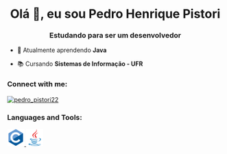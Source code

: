 <h1 align="center">Olá 👋, eu sou Pedro Henrique Pistori</h1>
<h3 align="center">Estudando para ser um desenvolvedor</h3>

- 🌱 Atualmente aprendendo **Java**

- 📚 Cursando **Sistemas de Informação - UFR**

<h3 align="left">Connect with me:</h3>
<p align="left">
<a href="https://instagram.com/pedro_pistori22" target="blank"><img align="center" src="https://raw.githubusercontent.com/rahuldkjain/github-profile-readme-generator/master/src/images/icons/Social/instagram.svg" alt="pedro_pistori22" height="30" width="40" /></a>
</p>

<h3 align="left">Languages and Tools:</h3>
<p align="left"> <a href="https://www.cprogramming.com/" target="_blank" rel="noreferrer"> <img src="https://raw.githubusercontent.com/devicons/devicon/master/icons/c/c-original.svg" alt="c" width="40" height="40"/> </a> <a href="https://www.java.com" target="_blank" rel="noreferrer"> <img src="https://raw.githubusercontent.com/devicons/devicon/master/icons/java/java-original.svg" alt="java" width="40" height="40"/> </a> </p>
